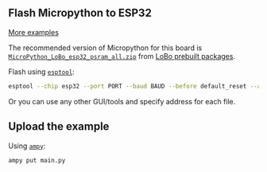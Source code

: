 
## Flash Micropython to ESP32

[More examples](https://github.com/Xinyuan-LilyGO/LilyGo-T-Call-SIM800/issues/129#issuecomment-813663796)


The recommended version of Micropython for this board is
[`MicroPython_LoBo_esp32_psram_all.zip`](https://github.com/loboris/MicroPython_ESP32_psRAM_LoBo/raw/master/MicroPython_BUILD/firmware/MicroPython_LoBo_esp32_psram_all.zip)
from [LoBo prebuilt packages](https://github.com/loboris/MicroPython_ESP32_psRAM_LoBo/tree/master/MicroPython_BUILD/firmware).

Flash using [`esptool`](https://github.com/espressif/esptool):
```sh
esptool --chip esp32 --port PORT --baud BAUD --before default_reset --after no_reset write_flash -z --flash_mode dio --flash_freq 40m --flash_size detect 0x1000 bootloader/bootloader.bin 0xf000 phy_init_data.bin 0x10000 MicroPython.bin 0x8000 partitions_mpy.bin
```
Or you can use any other GUI/tools and specify address for each file.

## Upload the example

Using [`ampy`](https://github.com/pycampers/ampy):

```sh
ampy put main.py
```

